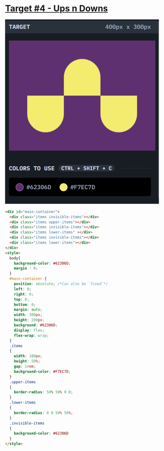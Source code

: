 # [Target #4 - Ups n Downs](https://cssbattle.dev/play/4)

![](https://github.com/Naman-Saxena1/CSS-Battle.dev-Practice/blob/main/Targets/Battle1-%234_Ups_n_Downs.PNG)

```HTML
<div id="main-container">
  <div class="items invisible-items"></div>
  <div class="items upper-items"></div>
  <div class="items invisible-items"></div>
  <div class="items lower-items" ></div>
  <div class="items invisible-items"></div>
  <div class="items lower-items"></div>
</div>
<style>
  body{
    background-color: #62306D;
    margin : 0;
  }
  #main-container {
    position: absolute; /*Can also be `fixed`*/
    left: 0;
    right: 0;
    top: 0;
    bottom: 0;
    margin: auto;
    width: 300px;
    height: 200px;
    background: #62306D;
    display: flex;
    flex-wrap: wrap;
  }
  .items
  {
    width: 100px;
    height: 50%;
    gap: 1rem;
    background-color: #F7EC7D;
  }
  .upper-items
  {
    border-radius: 50% 50% 0 0; 
  }
  .lower-items
  {
    border-radius: 0 0 50% 50%; 
  }
  .invisible-items
  {
    background-color: #62306D
  }
</style>
```
